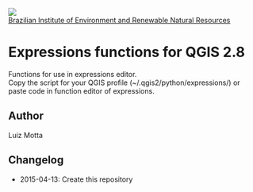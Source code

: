 <!-- IBAMA logo -->
[ibama_logo]: http://upload.wikimedia.org/wikipedia/commons/thumb/8/81/Logo_IBAMA.svg/150px-Logo_IBAMA.svg.png

![][ibama_logo]  
[Brazilian Institute of Environment and Renewable Natural Resources](http://www.ibama.gov.br)

# Expressions functions for QGIS 2.8
Functions for use in expressions editor.  
Copy the script for your QGIS profile (~/.qgis2/python/expressions/) or paste code in function editor of expressions.  
## Author
Luiz Motta

## Changelog
- 2015-04-13:
Create this repository

